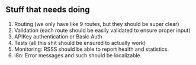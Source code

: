 Stuff that needs doing
----------------------

1. Routing (we only have like 9 routes, but they should be super clear)
2. Validation (each route should be easily validated to ensure proper input)
3. APIKey authentication or Basic Auth
4. Tests (all this shit should be ensured to actually work)
5. Monitoring: RSSS should be able to report health and statistics.
6. i8n: Error messages and such should be localizable.